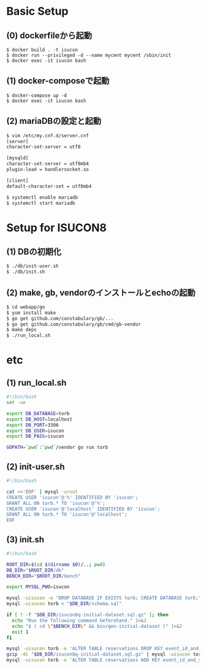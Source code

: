 # Basic Setup
## (0) dockerfileから起動
```
$ docker build . -t isucon
$ docker run --privileged -d --name mycent mycent /sbin/init
$ docker exec -it isucon bash
```

## (1) docker-composeで起動
```
$ docker-compose up -d
$ docker exec -it isucon bash
```

## (2) mariaDBの設定と起動

```bash
$ vim /etc/my.cnf.d/server.cnf
[server]
character-set-server = utf8

[mysqld]
character-set-server = utf8mb4
plugin-load = handlersocket.so

[client]
default-character-set = utf8mb4

$ systemctl enable mariadb
$ systemctl start mariadb
```

# Setup for ISUCON8
## (1) DBの初期化
```bash
$ ./db/init-user.sh
$ ./db/init.sh
```
## (2) make, gb, vendorのインストールとechoの起動
```bash
$ cd webapp/go
$ yum install make
$ go get github.com/constabulary/gb/...
$ go get github.com/constabulary/gb/cmd/gb-vendor
$ make deps
$ ./run_local.sh
```

# etc
## (1) run_local.sh
```bash
#!/bin/bash
set -ue

export DB_DATABASE=torb
export DB_HOST=localhost
export DB_PORT=3306
export DB_USER=isucon
export DB_PASS=isucon

GOPATH=`pwd`:`pwd`/vendor go run torb
```

## (2) init-user.sh
```bash
#!/bin/bash

cat <<'EOF' | mysql -uroot
CREATE USER 'isucon'@'%' IDENTIFIED BY 'isucon';
GRANT ALL ON torb.* TO 'isucon'@'%';
CREATE USER 'isucon'@'localhost' IDENTIFIED BY 'isucon';
GRANT ALL ON torb.* TO 'isucon'@'localhost';
EOF
```

## (3) init.sh
```bash
#!/bin/bash

ROOT_DIR=$(cd $(dirname $0)/..; pwd)
DB_DIR="$ROOT_DIR/db"
BENCH_DIR="$ROOT_DIR/bench"

export MYSQL_PWD=isucon

mysql -uisucon -e "DROP DATABASE IF EXISTS torb; CREATE DATABASE torb;"
mysql -uisucon torb < "$DB_DIR/schema.sql"

if [ ! -f "$DB_DIR/isucon8q-initial-dataset.sql.gz" ]; then
  echo "Run the following command beforehand." 1>&2
  echo "$ ( cd \"$BENCH_DIR\" && bin/gen-initial-dataset )" 1>&2
  exit 1
fi

mysql -uisucon torb -e 'ALTER TABLE reservations DROP KEY event_id_and_sheet_id_idx'
gzip -dc "$DB_DIR/isucon8q-initial-dataset.sql.gz" | mysql -uisucon torb
mysql -uisucon torb -e 'ALTER TABLE reservations ADD KEY event_id_and_sheet_id_idx (event_id, sheet_id)'
```
